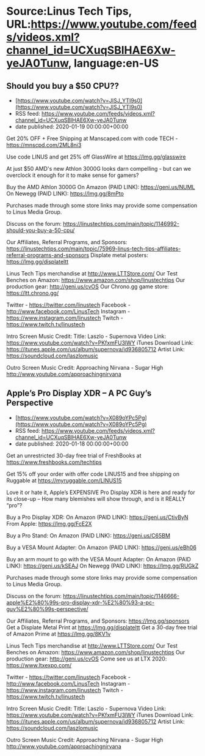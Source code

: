 # Source:Linus Tech Tips, URL:https://www.youtube.com/feeds/videos.xml?channel_id=UCXuqSBlHAE6Xw-yeJA0Tunw, language:en-US

## Should you buy a $50 CPU??
 - [https://www.youtube.com/watch?v=JISJ_YTI9s0](https://www.youtube.com/watch?v=JISJ_YTI9s0)
 - RSS feed: https://www.youtube.com/feeds/videos.xml?channel_id=UCXuqSBlHAE6Xw-yeJA0Tunw
 - date published: 2020-01-19 00:00:00+00:00

Get 20% OFF + Free Shipping at Manscaped.com with code TECH - https://mnscpd.com/2ML8ni3

Use code LINUS and get 25% off GlassWire at https://lmg.gg/glasswire

At just $50 AMD's new Athlon 3000G looks darn compelling - but can we overclock it enough for it to make sense for gamers?

Buy the AMD Athlon 3000G
On Amazon (PAID LINK): https://geni.us/NUML
On Newegg (PAID LINK): https://lmg.gg/8mPto

Purchases made through some store links may provide some compensation to Linus Media Group.

Discuss on the forum: https://linustechtips.com/main/topic/1146992-should-you-buy-a-50-cpu/

Our Affiliates, Referral Programs, and Sponsors: https://linustechtips.com/main/topic/75969-linus-tech-tips-affiliates-referral-programs-and-sponsors Displate metal posters: https://lmg.gg/displateltt

Linus Tech Tips merchandise at http://www.LTTStore.com/ Our Test Benches on Amazon: https://www.amazon.com/shop/linustechtips Our production gear: http://geni.us/cvOS Our Chrono.gg game store: https://ltt.chrono.gg/

Twitter - https://twitter.com/linustech Facebook - http://www.facebook.com/LinusTech Instagram - https://www.instagram.com/linustech Twitch - https://www.twitch.tv/linustech

Intro Screen Music Credit: Title: Laszlo - Supernova Video Link: https://www.youtube.com/watch?v=PKfxmFU3lWY iTunes Download Link: https://itunes.apple.com/us/album/supernova/id936805712 Artist Link: https://soundcloud.com/laszlomusic

Outro Screen Music Credit: Approaching Nirvana - Sugar High http://www.youtube.com/approachingnirvana

## Apple’s Pro Display XDR – A PC Guy’s Perspective
 - [https://www.youtube.com/watch?v=X089oYPc5Pg](https://www.youtube.com/watch?v=X089oYPc5Pg)
 - RSS feed: https://www.youtube.com/feeds/videos.xml?channel_id=UCXuqSBlHAE6Xw-yeJA0Tunw
 - date published: 2020-01-18 00:00:00+00:00

Get an unrestricted 30-day free trial of FreshBooks at https://www.freshbooks.com/techtips

Get 15% off your order with offer code LINUS15 and free shipping on Ruggable at https://myruggable.com/LINUS15

Love it or hate it, Apple’s EXPENSIVE Pro Display XDR is here and ready for its close-up – How many blemishes will show through, and is it REALLY “pro”?

Buy a Pro Display XDR:
On Amazon (PAID LINK): https://geni.us/CtivByN
From Apple: https://lmg.gg/FcE2X

Buy a Pro Stand:
On Amazon (PAID LINK): https://geni.us/C65BM

Buy a VESA Mount Adapter:
On Amazon (PAID LINK): https://geni.us/eBh06

Buy an arm mount to go with the VESA Mount Adapter:
On Amazon (PAID LINK): https://geni.us/kSEAJ
On Newegg (PAID LINK): https://lmg.gg/RUGkZ

Purchases made through some store links may provide some compensation to Linus Media Group.

Discuss on the forum: https://linustechtips.com/main/topic/1146666-apple%E2%80%99s-pro-display-xdr-%E2%80%93-a-pc-guy%E2%80%99s-perspective/

Our Affiliates, Referral Programs, and Sponsors: https://lmg.gg/sponsors
Get a Displate Metal Print at https://lmg.gg/displateltt
Get a 30-day free trial of Amazon Prime at https://lmg.gg/8KV1v

Linus Tech Tips merchandise at http://www.LTTStore.com/ 
Our Test Benches on Amazon: https://www.amazon.com/shop/linustechtips 
Our production gear: http://geni.us/cvOS
Come see us at LTX 2020: https://www.ltxexpo.com/

Twitter - https://twitter.com/linustech
Facebook - http://www.facebook.com/LinusTech
Instagram - https://www.instagram.com/linustech
Twitch - https://www.twitch.tv/linustech 

Intro Screen Music Credit:
Title: Laszlo - Supernova
Video Link: https://www.youtube.com/watch?v=PKfxmFU3lWY
iTunes Download Link: https://itunes.apple.com/us/album/supernova/id936805712
Artist Link: https://soundcloud.com/laszlomusic

Outro Screen Music Credit: Approaching Nirvana - Sugar High http://www.youtube.com/approachingnirvana

